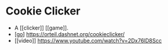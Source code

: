 # Cookie Clicker

- A [[clicker]] [[game]].
- [[go]] https://orteil.dashnet.org/cookieclicker/
- [[video]] https://www.youtube.com/watch?v=2Dx76lD8Scc

[//begin]: # "Autogenerated link references for markdown compatibility"
[go]: go "Go"
[//end]: # "Autogenerated link references"